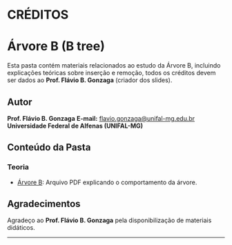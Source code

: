 # CRÉDITOS

# Árvore B (B tree)

Esta pasta contém materiais relacionados ao estudo da Árvore B, incluindo explicações teóricas sobre inserção e remoção, todos os créditos devem ser dados ao **Prof. Flávio B. Gonzaga** (criador dos slides).

## Autor
**Prof. Flávio B. Gonzaga**
**E-mail:** flavio.gonzaga@unifal-mg.edu.br  
**Universidade Federal de Alfenas (UNIFAL-MG)**

## Conteúdo da Pasta

### Teoria

- [Árvore B](./ÁrvoreB.pdf): Arquivo PDF explicando o comportamento da árvore.

## Agradecimentos  

Agradeço ao **Prof. Flávio B. Gonzaga** pela disponibilização de materiais didáticos.

--- 